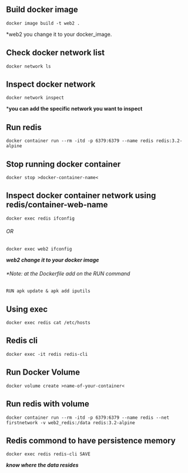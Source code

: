## Build docker image
```
docker image build -t web2 .
```
*web2 you change it to your docker_image.

## Check docker network list
```
docker network ls
```
## Inspect docker network
```
docker network inspect
```
***you can add the specific network you want to inspect**
## Run redis 
```
docker container run --rm -itd -p 6379:6379 --name redis redis:3.2-alpine
```

## Stop running docker container
```
docker stop >docker-container-name<
```

## Inspect docker container network using redis/container-web-name
```
docker exec redis ifconfig
``` 
###### OR
```
docker exec web2 ifconfig
```
***web2 change it to your docker image***
###### *Note: at the Dockerfile add on the RUN command 
```
RUN apk update & apk add iputils
```
## Using exec
```
docker exec redis cat /etc/hosts
```

## Redis cli
```
docker exec -it redis redis-cli
```

## Run Docker Volume
```
docker volume create >name-of-your-container<
```

## Run redis with volume
```
docker container run --rm -itd -p 6379:6379 --name redis --net firstnetwork -v web2_redis:/data redis:3.2-alpine                                   
```

## Redis commond to have persistence memory
```
docker exec redis redis-cli SAVE
```
***know where the data resides***